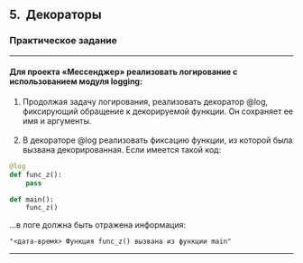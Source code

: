## 5\.  Декораторы

### Практическое задание

---

#### Для проекта «Мессенджер» реализовать логирование с использованием модуля logging:

1.  Продолжая задачу логирования, реализовать декоратор @log, фиксирующий обращение к декорируемой функции. Он сохраняет ее имя и аргументы.  
     
2.  В декораторе @log реализовать фиксацию функции, из которой была вызвана декорированная. Если имеется такой код:

```python
@log
def func_z():
	pass

def main():
	func_z()
```

...в логе должна быть отражена информация:

```
"<дата-время> Функция func_z() вызвана из функции main"
```

---